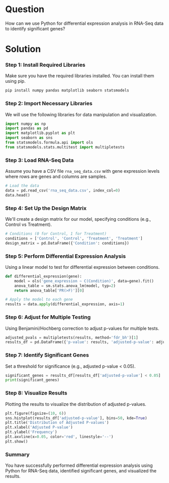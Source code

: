 # Question
How can we use Python for differential expression analysis in RNA-Seq data to identify significant genes?

# Solution

### Step 1: Install Required Libraries
Make sure you have the required libraries installed. You can install them using pip.

```bash
pip install numpy pandas matplotlib seaborn statsmodels
```

### Step 2: Import Necessary Libraries
We will use the following libraries for data manipulation and visualization.

```python
import numpy as np
import pandas as pd
import matplotlib.pyplot as plt
import seaborn as sns
from statsmodels.formula.api import ols
from statsmodels.stats.multitest import multipletests
```

### Step 3: Load RNA-Seq Data
Assume you have a CSV file `rna_seq_data.csv` with gene expression levels where rows are genes and columns are samples.

```python
# Load the data
data = pd.read_csv('rna_seq_data.csv', index_col=0)
data.head()
```

### Step 4: Set Up the Design Matrix
We'll create a design matrix for our model, specifying conditions (e.g., Control vs Treatment).

```python
# Conditions (0 for Control, 1 for Treatment)
conditions = ['Control', 'Control', 'Treatment', 'Treatment']
design_matrix = pd.DataFrame({'Condition': conditions})
```

### Step 5: Perform Differential Expression Analysis
Using a linear model to test for differential expression between conditions.

```python
def differential_expression(gene):
    model = ols('gene_expression ~ C(Condition)', data=gene).fit()
    anova_table = sm.stats.anova_lm(model, typ=2)
    return anova_table['PR(>F)'][0]

# Apply the model to each gene
results = data.apply(differential_expression, axis=1)
```

### Step 6: Adjust for Multiple Testing
Using Benjamini/Hochberg correction to adjust p-values for multiple tests.

```python
adjusted_pvals = multipletests(results, method='fdr_bh')[1]
results_df = pd.DataFrame({'p-value': results, 'adjusted-p-value': adjusted_pvals})
```

### Step 7: Identify Significant Genes
Set a threshold for significance (e.g., adjusted p-value < 0.05).

```python
significant_genes = results_df[results_df['adjusted-p-value'] < 0.05]
print(significant_genes)
```

### Step 8: Visualize Results
Plotting the results to visualize the distribution of adjusted p-values.

```python
plt.figure(figsize=(10, 6))
sns.histplot(results_df['adjusted-p-value'], bins=50, kde=True)
plt.title('Distribution of Adjusted P-values')
plt.xlabel('Adjusted P-value')
plt.ylabel('Frequency')
plt.axvline(x=0.05, color='red', linestyle='--')
plt.show()
```

### Summary
You have successfully performed differential expression analysis using Python for RNA-Seq data, identified significant genes, and visualized the results.